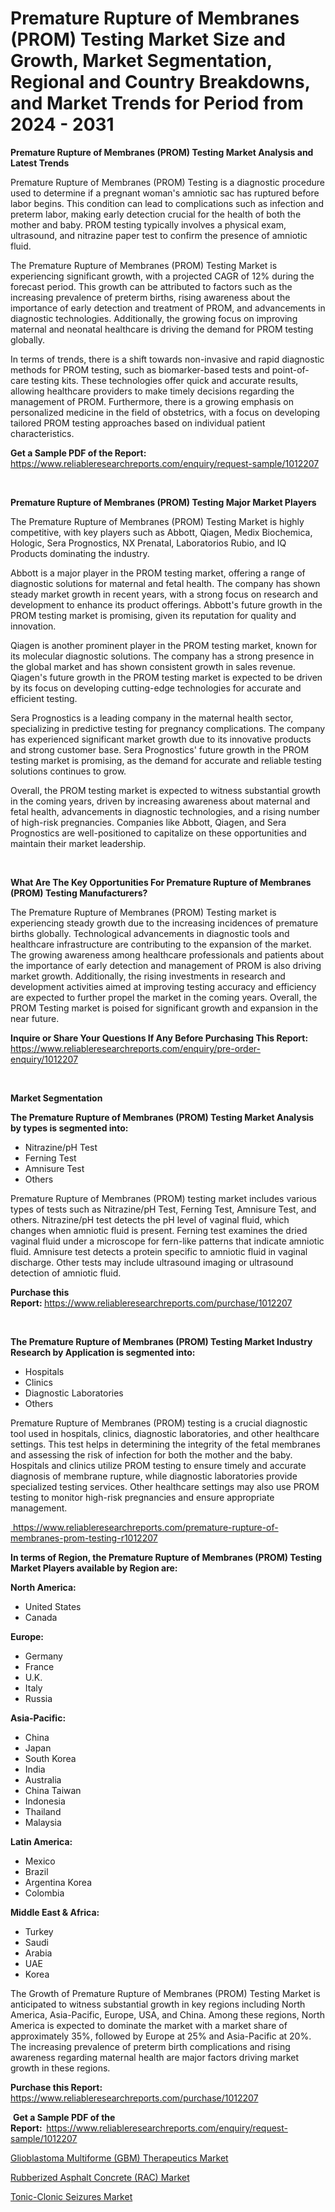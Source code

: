 <p><h1>Premature Rupture of Membranes (PROM) Testing Market Size and Growth, Market Segmentation, Regional and Country Breakdowns, and Market Trends for Period from 2024 -  2031</h1></p><p><strong>Premature Rupture of Membranes (PROM) Testing Market Analysis and Latest Trends</strong></p>
<p><p>Premature Rupture of Membranes (PROM) Testing is a diagnostic procedure used to determine if a pregnant woman's amniotic sac has ruptured before labor begins. This condition can lead to complications such as infection and preterm labor, making early detection crucial for the health of both the mother and baby. PROM testing typically involves a physical exam, ultrasound, and nitrazine paper test to confirm the presence of amniotic fluid.</p><p>The Premature Rupture of Membranes (PROM) Testing Market is experiencing significant growth, with a projected CAGR of 12% during the forecast period. This growth can be attributed to factors such as the increasing prevalence of preterm births, rising awareness about the importance of early detection and treatment of PROM, and advancements in diagnostic technologies. Additionally, the growing focus on improving maternal and neonatal healthcare is driving the demand for PROM testing globally.</p><p>In terms of trends, there is a shift towards non-invasive and rapid diagnostic methods for PROM testing, such as biomarker-based tests and point-of-care testing kits. These technologies offer quick and accurate results, allowing healthcare providers to make timely decisions regarding the management of PROM. Furthermore, there is a growing emphasis on personalized medicine in the field of obstetrics, with a focus on developing tailored PROM testing approaches based on individual patient characteristics.</p></p>
<p><strong>Get a Sample PDF of the Report:&nbsp;</strong> <a href="https://www.reliableresearchreports.com/enquiry/request-sample/1012207">https://www.reliableresearchreports.com/enquiry/request-sample/1012207</a></p>
<p>&nbsp;</p>
<p><strong>Premature Rupture of Membranes (PROM) Testing Major Market Players</strong></p>
<p><p>The Premature Rupture of Membranes (PROM) Testing Market is highly competitive, with key players such as Abbott, Qiagen, Medix Biochemica, Hologic, Sera Prognostics, NX Prenatal, Laboratorios Rubio, and IQ Products dominating the industry.</p><p>Abbott is a major player in the PROM testing market, offering a range of diagnostic solutions for maternal and fetal health. The company has shown steady market growth in recent years, with a strong focus on research and development to enhance its product offerings. Abbott's future growth in the PROM testing market is promising, given its reputation for quality and innovation.</p><p>Qiagen is another prominent player in the PROM testing market, known for its molecular diagnostic solutions. The company has a strong presence in the global market and has shown consistent growth in sales revenue. Qiagen's future growth in the PROM testing market is expected to be driven by its focus on developing cutting-edge technologies for accurate and efficient testing.</p><p>Sera Prognostics is a leading company in the maternal health sector, specializing in predictive testing for pregnancy complications. The company has experienced significant market growth due to its innovative products and strong customer base. Sera Prognostics' future growth in the PROM testing market is promising, as the demand for accurate and reliable testing solutions continues to grow.</p><p>Overall, the PROM testing market is expected to witness substantial growth in the coming years, driven by increasing awareness about maternal and fetal health, advancements in diagnostic technologies, and a rising number of high-risk pregnancies. Companies like Abbott, Qiagen, and Sera Prognostics are well-positioned to capitalize on these opportunities and maintain their market leadership.</p></p>
<p>&nbsp;</p>
<p><strong>What Are The Key Opportunities For Premature Rupture of Membranes (PROM) Testing Manufacturers?</strong></p>
<p><p>The Premature Rupture of Membranes (PROM) Testing market is experiencing steady growth due to the increasing incidences of premature births globally. Technological advancements in diagnostic tools and healthcare infrastructure are contributing to the expansion of the market. The growing awareness among healthcare professionals and patients about the importance of early detection and management of PROM is also driving market growth. Additionally, the rising investments in research and development activities aimed at improving testing accuracy and efficiency are expected to further propel the market in the coming years. Overall, the PROM Testing market is poised for significant growth and expansion in the near future.</p></p>
<p><strong>Inquire or Share Your Questions If Any Before Purchasing This Report:</strong> <a href="https://www.reliableresearchreports.com/enquiry/pre-order-enquiry/1012207">https://www.reliableresearchreports.com/enquiry/pre-order-enquiry/1012207</a></p>
<p>&nbsp;</p>
<p><strong>Market Segmentation</strong></p>
<p><strong>The Premature Rupture of Membranes (PROM) Testing Market Analysis by types is segmented into:</strong></p>
<p><ul><li>Nitrazine/pH Test</li><li>Ferning Test</li><li>Amnisure Test</li><li>Others</li></ul></p>
<p><p>Premature Rupture of Membranes (PROM) testing market includes various types of tests such as Nitrazine/pH Test, Ferning Test, Amnisure Test, and others. Nitrazine/pH test detects the pH level of vaginal fluid, which changes when amniotic fluid is present. Ferning test examines the dried vaginal fluid under a microscope for fern-like patterns that indicate amniotic fluid. Amnisure test detects a protein specific to amniotic fluid in vaginal discharge. Other tests may include ultrasound imaging or ultrasound detection of amniotic fluid.</p></p>
<p><strong>Purchase this Report:&nbsp;</strong><a href="https://www.reliableresearchreports.com/purchase/1012207">https://www.reliableresearchreports.com/purchase/1012207</a></p>
<p>&nbsp;</p>
<p><strong>The Premature Rupture of Membranes (PROM) Testing Market Industry Research by Application is segmented into:</strong></p>
<p><ul><li>Hospitals</li><li>Clinics</li><li>Diagnostic Laboratories</li><li>Others</li></ul></p>
<p><p>Premature Rupture of Membranes (PROM) testing is a crucial diagnostic tool used in hospitals, clinics, diagnostic laboratories, and other healthcare settings. This test helps in determining the integrity of the fetal membranes and assessing the risk of infection for both the mother and the baby. Hospitals and clinics utilize PROM testing to ensure timely and accurate diagnosis of membrane rupture, while diagnostic laboratories provide specialized testing services. Other healthcare settings may also use PROM testing to monitor high-risk pregnancies and ensure appropriate management.</p></p>
<p><a href="https://www.reliableresearchreports.com/premature-rupture-of-membranes-prom-testing-r1012207">&nbsp;https://www.reliableresearchreports.com/premature-rupture-of-membranes-prom-testing-r1012207</a></p>
<p><strong>In terms of Region, the Premature Rupture of Membranes (PROM) Testing Market Players available by Region are:</strong></p>
<p>
    <p> <strong> North America: </strong>
        <ul>
            <li>United States</li>
            <li>Canada</li>
        </ul>
        </p> 
    <p> <strong> Europe: </strong>
        <ul>
            <li>Germany</li>
            <li>France</li>
            <li>U.K.</li>
            <li>Italy</li>
            <li>Russia</li>
        </ul>
        </p> 
    <p> <strong> Asia-Pacific: </strong>
        <ul>
            <li>China</li>
            <li>Japan</li>
            <li>South Korea</li>
            <li>India</li>
            <li>Australia</li>
            <li>China Taiwan</li>
            <li>Indonesia</li>
            <li>Thailand</li>
            <li>Malaysia</li>
        </ul>
        </p> 
    <p> <strong> Latin America: </strong>
        <ul>
            <li>Mexico</li>
            <li>Brazil</li>
            <li>Argentina Korea</li>
            <li>Colombia</li>
        </ul>
        </p> 
    <p> <strong> Middle East & Africa: </strong>
        <ul>
            <li>Turkey</li>
            <li>Saudi</li>
            <li>Arabia</li>
            <li>UAE</li>
            <li>Korea</li>
        </ul>
    </p>
    </p>
<p><p>The Growth of Premature Rupture of Membranes (PROM) Testing Market is anticipated to witness substantial growth in key regions including North America, Asia-Pacific, Europe, USA, and China. Among these regions, North America is expected to dominate the market with a market share of approximately 35%, followed by Europe at 25% and Asia-Pacific at 20%. The increasing prevalence of preterm birth complications and rising awareness regarding maternal health are major factors driving market growth in these regions.</p></p>
<p><strong>Purchase this Report: </strong><a href="https://www.reliableresearchreports.com/purchase/1012207">https://www.reliableresearchreports.com/purchase/1012207</a></p>
<p>&nbsp;<strong>Get a Sample PDF of the Report:&nbsp;&nbsp;</strong><a href="https://www.reliableresearchreports.com/enquiry/request-sample/1012207">https://www.reliableresearchreports.com/enquiry/request-sample/1012207</a></p>
<p><strong></strong></p>
<p><p><a href="https://github.com/LeilaniWyman2021/Market-Research-Report-List-1/blob/main/glioblastoma-multiforme-gbm-therapeutics-market.md">Glioblastoma Multiforme (GBM) Therapeutics Market</a></p><p><a href="https://issuu.com/reportprime-2/docs/rubberized-asphalt-concrete-rac-market-size-2030.p">Rubberized Asphalt Concrete (RAC) Market</a></p><p><a href="https://github.com/okotobwrhuteie/Market-Research-Report-List-2/blob/main/tonic-clonic-seizures-market.md">Tonic-Clonic Seizures Market</a></p></p>